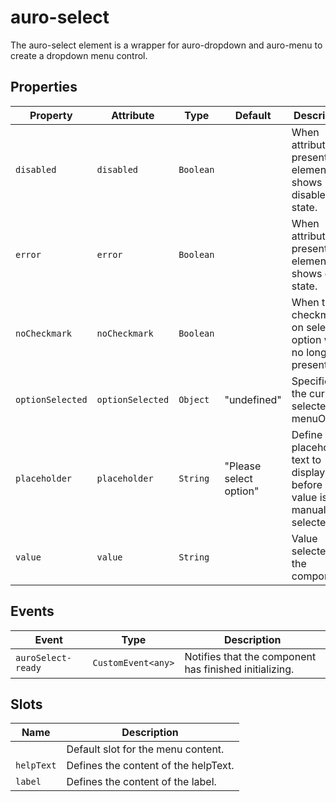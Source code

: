 # auro-select

The auro-select element is a wrapper for auro-dropdown and auro-menu to create a dropdown menu control.

## Properties

| Property         | Attribute        | Type      | Default                | Description                                      |
|------------------|------------------|-----------|------------------------|--------------------------------------------------|
| `disabled`       | `disabled`       | `Boolean` |                        | When attribute is present element shows disabled state. |
| `error`          | `error`          | `Boolean` |                        | When attribute is present element shows error state. |
| `noCheckmark`    | `noCheckmark`    | `Boolean` |                        | When true, checkmark on selected option will no longer be present. |
| `optionSelected` | `optionSelected` | `Object`  | "undefined"            | Specifies the current selected menuOption.       |
| `placeholder`    | `placeholder`    | `String`  | "Please select option" | Define placeholder text to display before a value is manually selected. |
| `value`          | `value`          | `String`  |                        | Value selected for the component.                |

## Events

| Event              | Type               | Description                                      |
|--------------------|--------------------|--------------------------------------------------|
| `auroSelect-ready` | `CustomEvent<any>` | Notifies that the component has finished initializing. |

## Slots

| Name       | Description                          |
|------------|--------------------------------------|
|            | Default slot for the menu content.   |
| `helpText` | Defines the content of the helpText. |
| `label`    | Defines the content of the label.    |
